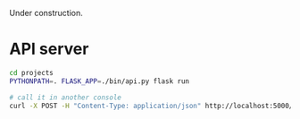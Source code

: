 
Under construction.

# API server

```bash
cd projects
PYTHONPATH=. FLASK_APP=./bin/api.py flask run

# call it in another console
curl -X POST -H "Content-Type: application/json" http://localhost:5000/api/inference -d '{ "html" : "<input type='text' name='mail_addr' placeholder='メールアドレス'>"}'
```
